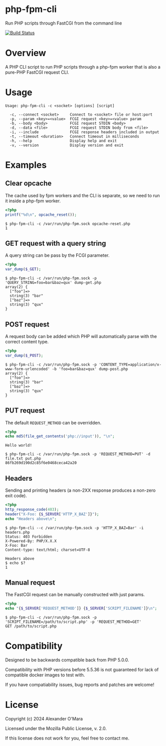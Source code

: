 # php-fpm-cli

Run PHP scripts through FastCGI from the command line

[![Build Status](https://github.com/AlexanderOMara/php-fpm-cli/workflows/main/badge.svg)](https://github.com/AlexanderOMara/php-fpm-cli/actions?query=workflow%3Amain+branch%3Amaster)

# Overview

A PHP CLI script to run PHP scripts through a php-fpm worker that is also a pure-PHP FastCGI request CLI.

# Usage

```
Usage: php-fpm-cli -c <socket> [options] [script]

  -c, --connect <socket>     Connect to <socket> file or host:port
  -p, --param <key>=<value>  FCGI request <key>=<value> param
  -b, --body <body>          FCGI request STDIN <body>
  -d, --data <file>          FCGI request STDIN body from <file>
  -i, --include              FCGI response headers included in output
  -t, --timeout <duration>   Connect timeout in milliseconds
  -h, --help                 Display help and exit
  -v, --version              Display version and exit
```

# Examples

## Clear opcache

The cache used by fpm workers and the CLI is separate, so we need to run it inside a php-fpm worker.

```php
<?php
printf("%d\n", opcache_reset());
```

```console
$ php-fpm-cli -c /var/run/php-fpm.sock opcache-reset.php
1
```

## GET request with a query string

A query string can be pass by the FCGI parameter.

```php
<?php
var_dump($_GET);
```

```console
$ php-fpm-cli -c /var/run/php-fpm.sock -p 'QUERY_STRING=foo=bar&baz=qux' dump-get.php
array(2) {
  ["foo"]=>
  string(3) "bar"
  ["baz"]=>
  string(3) "qux"
}
```

## POST request

A request body can be added which PHP will automatically parse with the correct content type.

```php
<?php
var_dump($_POST);
```

```console
$ php-fpm-cli -c /var/run/php-fpm.sock -p 'CONTENT_TYPE=application/x-www-form-urlencoded' -b 'foo=bar&baz=qux' dump-post.php
array(2) {
  ["foo"]=>
  string(3) "bar"
  ["baz"]=>
  string(3) "qux"
}
```

## PUT request

The default `REQUEST_METHOD` can be overridden.

```php
<?php
echo md5(file_get_contents('php://input')), "\n";
```

```
Hello world!
```

```console
$ php-fpm-cli -c /var/run/php-fpm.sock -p 'REQUEST_METHOD=PUT' -d file.txt put.php
86fb269d190d2c85f6e0468ceca42a20
```

## Headers

Sending and printing headers (a non-2XX response produces a non-zero exit code).

```php
<?php
http_response_code(403);
header("X-Foo: {$_SERVER['HTTP_X_BAZ']}");
echo "Headers above\n";
```

```console
$ php-fpm-cli --c /var/run/php-fpm.sock -p 'HTTP_X_BAZ=Bar' -i headers.php
Status: 403 Forbidden
X-Powered-By: PHP/X.X.X
X-Foo: Bar
Content-type: text/html; charset=UTF-8

Headers above
$ echo $?
1
```

## Manual request

The FastCGI request can be manually constructed with just params.

```php
<?php
echo "{$_SERVER['REQUEST_METHOD']} {$_SERVER['SCRIPT_FILENAME']}\n";
```

```console
$ php-fpm-cli -c /var/run/php-fpm.sock -p 'SCRIPT_FILENAME=/path/to/script.php' -p 'REQUEST_METHOD=GET'
GET /path/to/script.php
```

# Compatibility

Designed to be backwards compatible back from PHP 5.0.0.

Compatibility with PHP versions before 5.5.36 is not guaranteed for lack of compatible docker images to test with.

If you have compatiability issues, bug reports and patches are welcome!

# License

Copyright (c) 2024 Alexander O'Mara

Licensed under the Mozilla Public License, v. 2.0.

If this license does not work for you, feel free to contact me.
